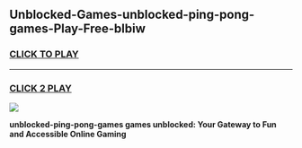
## Unblocked-Games-unblocked-ping-pong-games-Play-Free-blbiw
<h3>
<a href="https://premium76.site?title=unblocked-ping-pong-games&ref=18A1">CLICK TO PLAY</a></h3>
<hr>

<h3>
<a href="https://premium76.site?title=unblocked-ping-pong-games&ref=18A1">CLICK 2 PLAY</a>
  
</h3>

<a href="https://premium76.site?title=unblocked-ping-pong-games&ref=18A1"><img src="https://clearcache.store/games.png"></a>


**unblocked-ping-pong-games games unblocked: Your Gateway to Fun and Accessible Online Gaming**
